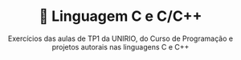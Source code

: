 


<h1 align="center">
    🔗 Linguagem C e C/C++
</h1>
<p align="center">Exercícios das aulas de TP1 da UNIRIO, do Curso de Programação e projetos autorais nas linguagens C e C++</p>
